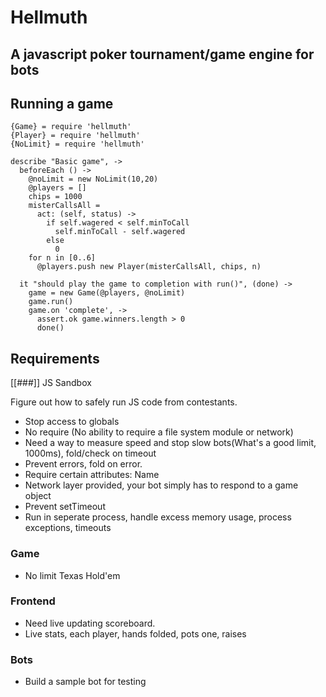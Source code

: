 # Hellmuth
## A javascript poker tournament/game engine for bots

## Running a game

    {Game} = require 'hellmuth'
    {Player} = require 'hellmuth'
    {NoLimit} = require 'hellmuth'

    describe "Basic game", ->
      beforeEach () ->
        @noLimit = new NoLimit(10,20)
        @players = []
        chips = 1000
        misterCallsAll =
          act: (self, status) ->
            if self.wagered < self.minToCall
              self.minToCall - self.wagered
            else
              0
        for n in [0..6]
          @players.push new Player(misterCallsAll, chips, n)

      it "should play the game to completion with run()", (done) ->
        game = new Game(@players, @noLimit)
        game.run()
        game.on 'complete', ->
          assert.ok game.winners.length > 0
          done()

## Requirements

[[###]] JS Sandbox

Figure out how to safely run JS code from contestants.

- Stop access to globals
- No require (No ability to require a file system module or network)
- Need a way to measure speed and stop slow bots(What's a good limit, 1000ms), fold/check on timeout
- Prevent errors, fold on error.
- Require certain attributes: Name
- Network layer provided, your bot simply has to respond to a game
  object
- Prevent setTimeout
- Run in seperate process, handle excess memory usage, process exceptions, timeouts

### Game

- No limit Texas Hold'em

### Frontend

- Need live updating scoreboard.
- Live stats, each player, hands folded, pots one, raises

### Bots

- Build a sample bot for testing


